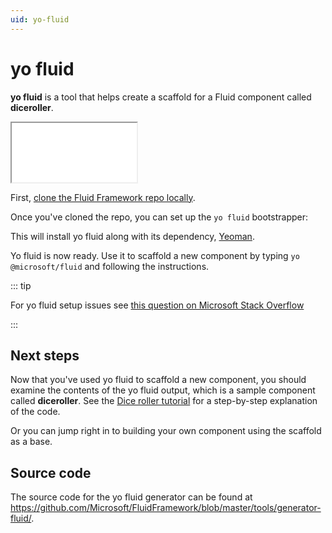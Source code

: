 ```yaml
---
uid: yo-fluid
---
```


# yo fluid

**yo fluid** is a tool that helps create a scaffold for a Fluid component called **diceroller**.

<style>
  iframe#diceroller {
    height: 95px;
    width: 200px;
  }
</style>

<iframe id="diceroller" src="/fluid/diceroller.html"></iframe>


First, [clone the Fluid Framework repo locally](https://github.com/microsoft/FluidFramework).

Once you've cloned the repo, you can set up the `yo fluid` bootstrapper:

<CodeSwitcher :languages="{win:'Windows',mac:'macOS/Linux'}">
<template v-slot:win>

```win
npm install -g yo
cd .\FluidFramework\tools\generator-fluid
npm install
npm link
```

</template>
<template v-slot:mac>

```mac
npm install -g yo
cd ./FluidFramework/tools/generator-fluid
npm install
npm link
```

</template>
</CodeSwitcher>

This will install yo fluid along with its dependency, [Yeoman](https://yeoman.io/).

Yo fluid is now ready. Use it to scaffold a new component by typing `yo @microsoft/fluid` and following the instructions.

::: tip

For yo fluid setup issues see [this question on Microsoft Stack
Overflow](https://stackoverflow.microsoft.com/questions/137930/npm-install-fails-with-auth-issues/137931#137931)

:::


## Next steps

Now that you've used yo fluid to scaffold a new component, you should examine the contents of the yo fluid output, which
is a sample component called **diceroller**. See the [Dice roller tutorial](../examples/dice-roller.md) for a
step-by-step explanation of the code.

Or you can jump right in to building your own component using the scaffold as a base.

## Source code

The source code for the yo fluid generator can be found at
<https://github.com/Microsoft/FluidFramework/blob/master/tools/generator-fluid/>.
